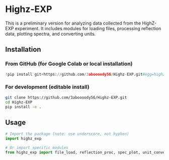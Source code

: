 # Highz-EXP
This is a preliminary version for analyzing data collected from the HighZ-EXP experiment. It includes modules for loading files, processing reflection data, plotting spectra, and converting units.

## Installation

### From GitHub (for Google Colab or local installation)

```python
!pip install git+https://github.com/3aboooody56/Highz-EXP.git#egg=highz-exp
```

### For development (editable install)

```bash
git clone https://github.com/3aboooody56/Highz-EXP.git
cd Highz-EXP
pip install -e .
```

## Usage

```python
# Import the package (note: use underscore, not hyphen)
import highz_exp

# Or import specific modules
from highz_exp import file_load, reflection_proc, spec_plot, unit_convert
```